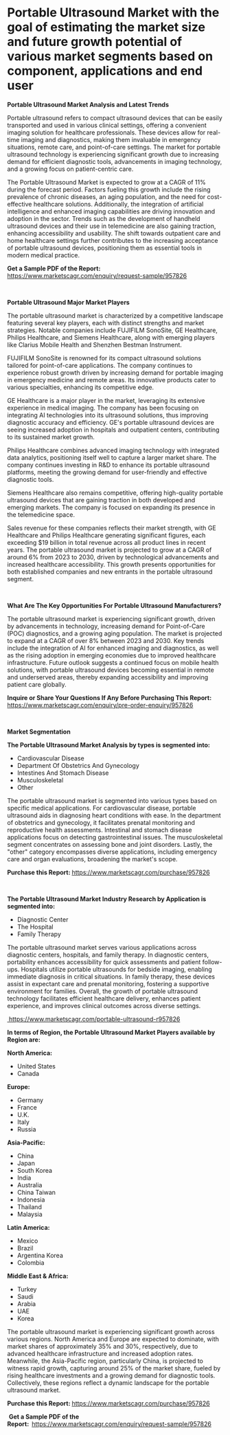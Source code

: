 <p><h1>Portable Ultrasound Market with the goal of estimating the market size and future growth potential of various market segments based on component, applications and end user</h1></p><p><strong>Portable Ultrasound Market Analysis and Latest Trends</strong></p>
<p><p>Portable ultrasound refers to compact ultrasound devices that can be easily transported and used in various clinical settings, offering a convenient imaging solution for healthcare professionals. These devices allow for real-time imaging and diagnostics, making them invaluable in emergency situations, remote care, and point-of-care settings. The market for portable ultrasound technology is experiencing significant growth due to increasing demand for efficient diagnostic tools, advancements in imaging technology, and a growing focus on patient-centric care.</p><p>The Portable Ultrasound Market is expected to grow at a CAGR of 11% during the forecast period. Factors fueling this growth include the rising prevalence of chronic diseases, an aging population, and the need for cost-effective healthcare solutions. Additionally, the integration of artificial intelligence and enhanced imaging capabilities are driving innovation and adoption in the sector. Trends such as the development of handheld ultrasound devices and their use in telemedicine are also gaining traction, enhancing accessibility and usability. The shift towards outpatient care and home healthcare settings further contributes to the increasing acceptance of portable ultrasound devices, positioning them as essential tools in modern medical practice.</p></p>
<p><strong>Get a Sample PDF of the Report:&nbsp;</strong> <a href="https://www.marketscagr.com/enquiry/request-sample/957826?utm_campaign=3294&utm_medium=2&utm_source=Github&utm_content=ia&utm_term=13042025&utm_id=portable-ultrasound">https://www.marketscagr.com/enquiry/request-sample/957826</a></p>
<p>&nbsp;</p>
<p><strong>Portable Ultrasound Major Market Players</strong></p>
<p><p>The portable ultrasound market is characterized by a competitive landscape featuring several key players, each with distinct strengths and market strategies. Notable companies include FUJIFILM SonoSite, GE Healthcare, Philips Healthcare, and Siemens Healthcare, along with emerging players like Clarius Mobile Health and Shenzhen Bestman Instrument.</p><p>FUJIFILM SonoSite is renowned for its compact ultrasound solutions tailored for point-of-care applications. The company continues to experience robust growth driven by increasing demand for portable imaging in emergency medicine and remote areas. Its innovative products cater to various specialties, enhancing its competitive edge.</p><p>GE Healthcare is a major player in the market, leveraging its extensive experience in medical imaging. The company has been focusing on integrating AI technologies into its ultrasound solutions, thus improving diagnostic accuracy and efficiency. GE's portable ultrasound devices are seeing increased adoption in hospitals and outpatient centers, contributing to its sustained market growth.</p><p>Philips Healthcare combines advanced imaging technology with integrated data analytics, positioning itself well to capture a larger market share. The company continues investing in R&D to enhance its portable ultrasound platforms, meeting the growing demand for user-friendly and effective diagnostic tools.</p><p>Siemens Healthcare also remains competitive, offering high-quality portable ultrasound devices that are gaining traction in both developed and emerging markets. The company is focused on expanding its presence in the telemedicine space.</p><p>Sales revenue for these companies reflects their market strength, with GE Healthcare and Philips Healthcare generating significant figures, each exceeding $19 billion in total revenue across all product lines in recent years. The portable ultrasound market is projected to grow at a CAGR of around 6% from 2023 to 2030, driven by technological advancements and increased healthcare accessibility. This growth presents opportunities for both established companies and new entrants in the portable ultrasound segment.</p></p>
<p>&nbsp;</p>
<p><strong>What Are The Key Opportunities For Portable Ultrasound Manufacturers?</strong></p>
<p><p>The portable ultrasound market is experiencing significant growth, driven by advancements in technology, increasing demand for Point-of-Care (POC) diagnostics, and a growing aging population. The market is projected to expand at a CAGR of over 8% between 2023 and 2030. Key trends include the integration of AI for enhanced imaging and diagnostics, as well as the rising adoption in emerging economies due to improved healthcare infrastructure. Future outlook suggests a continued focus on mobile health solutions, with portable ultrasound devices becoming essential in remote and underserved areas, thereby expanding accessibility and improving patient care globally.</p></p>
<p><strong>Inquire or Share Your Questions If Any Before Purchasing This Report:</strong> <a href="https://www.marketscagr.com/enquiry/pre-order-enquiry/957826?utm_campaign=3294&utm_medium=2&utm_source=Github&utm_content=ia&utm_term=13042025&utm_id=portable-ultrasound">https://www.marketscagr.com/enquiry/pre-order-enquiry/957826</a></p>
<p>&nbsp;</p>
<p><strong>Market Segmentation</strong></p>
<p><strong>The Portable Ultrasound Market Analysis by types is segmented into:</strong></p>
<p><ul><li>Cardiovascular Disease</li><li>Department Of Obstetrics And Gynecology</li><li>Intestines And Stomach Disease</li><li>Musculoskeletal</li><li>Other</li></ul></p>
<p><p>The portable ultrasound market is segmented into various types based on specific medical applications. For cardiovascular disease, portable ultrasound aids in diagnosing heart conditions with ease. In the department of obstetrics and gynecology, it facilitates prenatal monitoring and reproductive health assessments. Intestinal and stomach disease applications focus on detecting gastrointestinal issues. The musculoskeletal segment concentrates on assessing bone and joint disorders. Lastly, the "other" category encompasses diverse applications, including emergency care and organ evaluations, broadening the market's scope.</p></p>
<p><strong>Purchase this Report:&nbsp;</strong><a href="https://www.marketscagr.com/purchase/957826?utm_campaign=3294&utm_medium=2&utm_source=Github&utm_content=ia&utm_term=13042025&utm_id=portable-ultrasound">https://www.marketscagr.com/purchase/957826</a></p>
<p>&nbsp;</p>
<p><strong>The Portable Ultrasound Market Industry Research by Application is segmented into:</strong></p>
<p><ul><li>Diagnostic Center</li><li>The Hospital</li><li>Family Therapy</li></ul></p>
<p><p>The portable ultrasound market serves various applications across diagnostic centers, hospitals, and family therapy. In diagnostic centers, portability enhances accessibility for quick assessments and patient follow-ups. Hospitals utilize portable ultrasounds for bedside imaging, enabling immediate diagnosis in critical situations. In family therapy, these devices assist in expectant care and prenatal monitoring, fostering a supportive environment for families. Overall, the growth of portable ultrasound technology facilitates efficient healthcare delivery, enhances patient experience, and improves clinical outcomes across diverse settings.</p></p>
<p><a href="https://www.marketscagr.com/portable-ultrasound-r957826?utm_campaign=3294&utm_medium=2&utm_source=Github&utm_content=ia&utm_term=13042025&utm_id=portable-ultrasound">&nbsp;https://www.marketscagr.com/portable-ultrasound-r957826</a></p>
<p><strong>In terms of Region, the Portable Ultrasound Market Players available by Region are:</strong></p>
<p>
    <p> <strong> North America: </strong>
        <ul>
            <li>United States</li>
            <li>Canada</li>
        </ul>
        </p> 
    <p> <strong> Europe: </strong>
        <ul>
            <li>Germany</li>
            <li>France</li>
            <li>U.K.</li>
            <li>Italy</li>
            <li>Russia</li>
        </ul>
        </p> 
    <p> <strong> Asia-Pacific: </strong>
        <ul>
            <li>China</li>
            <li>Japan</li>
            <li>South Korea</li>
            <li>India</li>
            <li>Australia</li>
            <li>China Taiwan</li>
            <li>Indonesia</li>
            <li>Thailand</li>
            <li>Malaysia</li>
        </ul>
        </p> 
    <p> <strong> Latin America: </strong>
        <ul>
            <li>Mexico</li>
            <li>Brazil</li>
            <li>Argentina Korea</li>
            <li>Colombia</li>
        </ul>
        </p> 
    <p> <strong> Middle East & Africa: </strong>
        <ul>
            <li>Turkey</li>
            <li>Saudi</li>
            <li>Arabia</li>
            <li>UAE</li>
            <li>Korea</li>
        </ul>
    </p>
    </p>
<p><p>The portable ultrasound market is experiencing significant growth across various regions. North America and Europe are expected to dominate, with market shares of approximately 35% and 30%, respectively, due to advanced healthcare infrastructure and increased adoption rates. Meanwhile, the Asia-Pacific region, particularly China, is projected to witness rapid growth, capturing around 25% of the market share, fueled by rising healthcare investments and a growing demand for diagnostic tools. Collectively, these regions reflect a dynamic landscape for the portable ultrasound market.</p></p>
<p><strong>Purchase this Report: </strong><a href="https://www.marketscagr.com/purchase/957826?utm_campaign=3294&utm_medium=2&utm_source=Github&utm_content=ia&utm_term=13042025&utm_id=portable-ultrasound">https://www.marketscagr.com/purchase/957826</a></p>
<p>&nbsp;<strong>Get a Sample PDF of the Report:&nbsp;&nbsp;</strong><a href="https://www.marketscagr.com/enquiry/request-sample/957826?utm_campaign=3294&utm_medium=2&utm_source=Github&utm_content=ia&utm_term=13042025&utm_id=portable-ultrasound">https://www.marketscagr.com/enquiry/request-sample/957826</a></p>
<p><strong></strong></p>
<p><p></p><p></p><p></p></p>